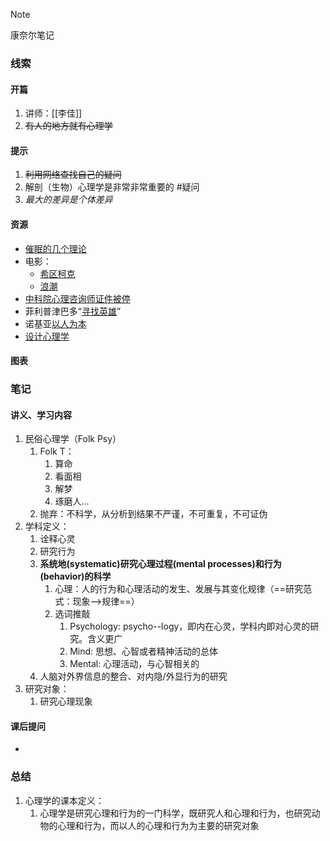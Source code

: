 
> [!NOTE]
> 康奈尔笔记

### 线索
#### 开篇
1. 讲师：[[李佳]]
2. ~~有人的地方就有心理学~~
#### 提示
1. ~~利用网络查找自己的疑问~~
2. 解剖（生物）心理学是非常非常重要的 #疑问
3. *最大的差异是个体差异*
#### 资源
- [催眠的几个理论](https://zhuanlan.zhihu.com/p/43889279)
- 电影：
	- [希区柯克](https://baike.baidu.com/item/%E9%98%BF%E5%B0%94%E5%BC%97%E9%9B%B7%E5%BE%B7%C2%B7%E5%B8%8C%E5%8C%BA%E6%9F%AF%E5%85%8B/900505)
	- [浪潮](https://baike.baidu.com/item/%E6%B5%AA%E6%BD%AE/3409721)
- [中科院心理咨询师证件被停](https://www.sohu.com/a/792579237_121124771)
- 菲利普津巴多“[寻找英雄](https://www.zhihu.com/question/45767145)”
- 诺基亚[以人为本](https://baike.baidu.com/item/%E8%AF%BA%E5%9F%BA%E4%BA%9A%E4%BC%81%E4%B8%9A%E6%96%87%E5%8C%96/9575091)
- [设计心理学](https://book.douban.com/subject/26742341/)
#### 图表

### 笔记
#### 讲义、学习内容
1. 民俗心理学（Folk Psy）
	1. Folk T：
		1. 算命
		2. 看面相
		3. 解梦
		4. 琢磨人...
	2. 抛弃：不科学，从分析到结果不严谨，不可重复，不可证伪
2. 学科定义：
	1. 诠释心灵
	2. 研究行为
	3. **系统地(systematic)研究心理过程(mental processes)和行为(behavior)的科学**
		1. 心理：人的行为和心理活动的发生、发展与其变化规律（==研究范式：现象-->规律==）
		2. 选词推敲
			1. Psychology: psycho--logy，即内在心灵，学科内即对心灵的研究。含义更广
			2. Mind: 思想、心智或者精神活动的总体
			3. Mental: 心理活动，与心智相关的
	4. 人脑对外界信息的整合、对内隐/外显行为的研究
3. 研究对象：
	1. 研究心理现象
#### 课后提问
- 
### 总结
1. 心理学的课本定义：
	1. 心理学是研究心理和行为的一门科学，既研究人和心理和行为，也研究动物的心理和行为，而以人的心理和行为为主要的研究对象
